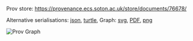 
Prov store: https://provenance.ecs.soton.ac.uk/store/documents/76678/
	
Alternative serialisations: [json](https://provenance.ecs.soton.ac.uk/store/documents/76678.json), [turtle](https://provenance.ecs.soton.ac.uk/store/documents/76678.ttl), 
Graph: [svg](https://provenance.ecs.soton.ac.uk/store/documents/76678.svg), [PDF](https://provenance.ecs.soton.ac.uk/store/documents/76678.pdf), [png](https://provenance.ecs.soton.ac.uk/store/documents/76678.png)

![Prov Graph](https://provenance.ecs.soton.ac.uk/store/documents/76678.png)

		